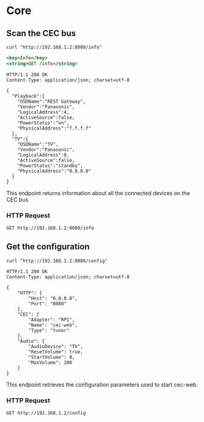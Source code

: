 # Core

## Scan the CEC bus

```shell
curl "http://192.168.1.2:8080/info"
```

```xml
<key>Info</key>
<string>GET /info</string>
```

```http
HTTP/1.1 200 OK
Content-Type: application/json; charset=utf-8

{
  "Playback":{
    "OSDName":"REST Gateway",
    "Vendor":"Panasonic",
    "LogicalAddress":4,
    "ActiveSource":false,
    "PowerStatus":"on",
    "PhysicalAddress":"f.f.f.f"
  },
  "TV":{
    "OSDName":"TV",
    "Vendor":"Panasonic",
    "LogicalAddress":0,
    "ActiveSource":false,
    "PowerStatus":"standby",
    "PhysicalAddress":"0.0.0.0"
  }
}
```

This endpoint returns information about all the connected devices on the CEC bus

### HTTP Request

`GET http://192.168.1.2:8080/info`

## Get the configuration

```shell
curl "http://192.168.1.2:8080/config"
```

```http
HTTP/1.1 200 OK
Content-Type: application/json; charset=utf-8

{
    "HTTP": {
        "Host": "0.0.0.0",
        "Port": "8080"
    },
    "CEC": {
        "Adapter": "RPI",
        "Name": "cec-web",
        "Type": "tuner"
    },
    "Audio": {
        "AudioDevice": "TV",
        "ResetVolume": true,
        "StartVolume": 0,
        "MaxVolume": 100
    }
}
```

This endpoint retrieves the configuration parameters used to start cec-web.

### HTTP Request

`GET http://192.168.1.2/config`